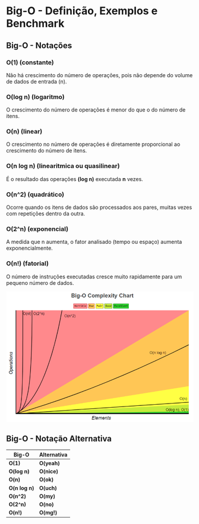 # Big-O - Definição, Exemplos e Benchmark

## **Big-O - Notações**

### O(1) (constante)
Não há crescimento do número de operações, pois não depende do volume de dados de entrada (n).
### O(log n) (logaritmo) 
O crescimento do número de operações é menor do que o do número de itens.
### O(n) (linear)
O crescimento no número de operações é diretamente proporcional ao crescimento do número de itens.
### O(n log n) (linearitmica ou quasilinear)
É o resultado das operações **(log n)** executada **n** vezes.
### O(n^2) (quadrático)
Ocorre quando os itens de dados são processados aos pares, muitas vezes com repetições dentro da outra.
### O(2^n) (exponencial)
A medida que n aumenta, o fator analisado (tempo ou espaço) aumenta exponencialmente.
### O(n!) (fatorial)
O número de instruções executadas cresce muito rapidamente para um pequeno número de dados.

![Screenshot](assets/big-o-complexity-chart.png)

## **Big-O - Notação Alternativa**

| Big-O         | Alternativa   |
| ------------- | ------------- |
| **O(1)**  		| **O(yeah)**		|
| **O(log n)** 	| **O(nice)**		|
| **O(n)** 		  | **O(ok)**			|
| **O(n log n)**| **O(uch)**  	|
| **O(n^2)** 		| **O(my)** 	 	|
| **O(2^n)**  	| **O(no)**	 		|
| **O(n!)**			| **O(mg!)**  	|
